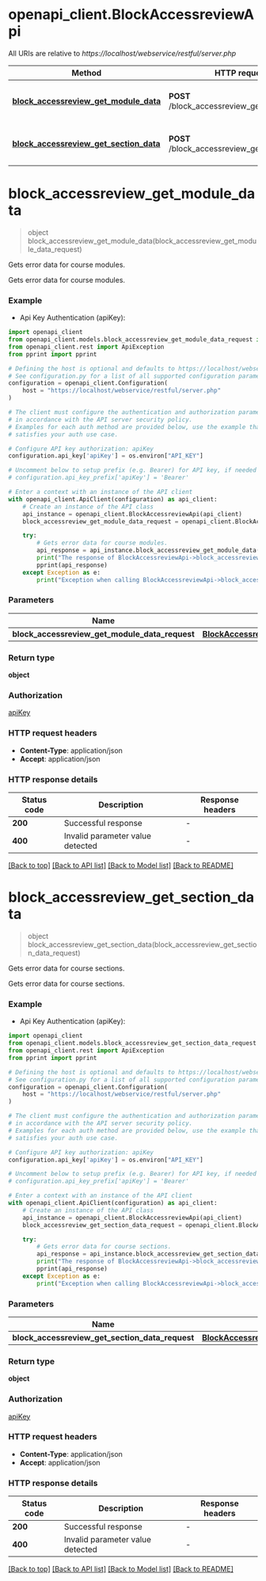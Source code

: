 # openapi_client.BlockAccessreviewApi

All URIs are relative to *https://localhost/webservice/restful/server.php*

Method | HTTP request | Description
------------- | ------------- | -------------
[**block_accessreview_get_module_data**](BlockAccessreviewApi.md#block_accessreview_get_module_data) | **POST** /block_accessreview_get_module_data | Gets error data for course modules.
[**block_accessreview_get_section_data**](BlockAccessreviewApi.md#block_accessreview_get_section_data) | **POST** /block_accessreview_get_section_data | Gets error data for course sections.


# **block_accessreview_get_module_data**
> object block_accessreview_get_module_data(block_accessreview_get_module_data_request)

Gets error data for course modules.

Gets error data for course modules.

### Example

* Api Key Authentication (apiKey):

```python
import openapi_client
from openapi_client.models.block_accessreview_get_module_data_request import BlockAccessreviewGetModuleDataRequest
from openapi_client.rest import ApiException
from pprint import pprint

# Defining the host is optional and defaults to https://localhost/webservice/restful/server.php
# See configuration.py for a list of all supported configuration parameters.
configuration = openapi_client.Configuration(
    host = "https://localhost/webservice/restful/server.php"
)

# The client must configure the authentication and authorization parameters
# in accordance with the API server security policy.
# Examples for each auth method are provided below, use the example that
# satisfies your auth use case.

# Configure API key authorization: apiKey
configuration.api_key['apiKey'] = os.environ["API_KEY"]

# Uncomment below to setup prefix (e.g. Bearer) for API key, if needed
# configuration.api_key_prefix['apiKey'] = 'Bearer'

# Enter a context with an instance of the API client
with openapi_client.ApiClient(configuration) as api_client:
    # Create an instance of the API class
    api_instance = openapi_client.BlockAccessreviewApi(api_client)
    block_accessreview_get_module_data_request = openapi_client.BlockAccessreviewGetModuleDataRequest() # BlockAccessreviewGetModuleDataRequest | 

    try:
        # Gets error data for course modules.
        api_response = api_instance.block_accessreview_get_module_data(block_accessreview_get_module_data_request)
        print("The response of BlockAccessreviewApi->block_accessreview_get_module_data:\n")
        pprint(api_response)
    except Exception as e:
        print("Exception when calling BlockAccessreviewApi->block_accessreview_get_module_data: %s\n" % e)
```



### Parameters


Name | Type | Description  | Notes
------------- | ------------- | ------------- | -------------
 **block_accessreview_get_module_data_request** | [**BlockAccessreviewGetModuleDataRequest**](BlockAccessreviewGetModuleDataRequest.md)|  | 

### Return type

**object**

### Authorization

[apiKey](../README.md#apiKey)

### HTTP request headers

 - **Content-Type**: application/json
 - **Accept**: application/json

### HTTP response details

| Status code | Description | Response headers |
|-------------|-------------|------------------|
**200** | Successful response |  -  |
**400** | Invalid parameter value detected |  -  |

[[Back to top]](#) [[Back to API list]](../README.md#documentation-for-api-endpoints) [[Back to Model list]](../README.md#documentation-for-models) [[Back to README]](../README.md)

# **block_accessreview_get_section_data**
> object block_accessreview_get_section_data(block_accessreview_get_section_data_request)

Gets error data for course sections.

Gets error data for course sections.

### Example

* Api Key Authentication (apiKey):

```python
import openapi_client
from openapi_client.models.block_accessreview_get_section_data_request import BlockAccessreviewGetSectionDataRequest
from openapi_client.rest import ApiException
from pprint import pprint

# Defining the host is optional and defaults to https://localhost/webservice/restful/server.php
# See configuration.py for a list of all supported configuration parameters.
configuration = openapi_client.Configuration(
    host = "https://localhost/webservice/restful/server.php"
)

# The client must configure the authentication and authorization parameters
# in accordance with the API server security policy.
# Examples for each auth method are provided below, use the example that
# satisfies your auth use case.

# Configure API key authorization: apiKey
configuration.api_key['apiKey'] = os.environ["API_KEY"]

# Uncomment below to setup prefix (e.g. Bearer) for API key, if needed
# configuration.api_key_prefix['apiKey'] = 'Bearer'

# Enter a context with an instance of the API client
with openapi_client.ApiClient(configuration) as api_client:
    # Create an instance of the API class
    api_instance = openapi_client.BlockAccessreviewApi(api_client)
    block_accessreview_get_section_data_request = openapi_client.BlockAccessreviewGetSectionDataRequest() # BlockAccessreviewGetSectionDataRequest | 

    try:
        # Gets error data for course sections.
        api_response = api_instance.block_accessreview_get_section_data(block_accessreview_get_section_data_request)
        print("The response of BlockAccessreviewApi->block_accessreview_get_section_data:\n")
        pprint(api_response)
    except Exception as e:
        print("Exception when calling BlockAccessreviewApi->block_accessreview_get_section_data: %s\n" % e)
```



### Parameters


Name | Type | Description  | Notes
------------- | ------------- | ------------- | -------------
 **block_accessreview_get_section_data_request** | [**BlockAccessreviewGetSectionDataRequest**](BlockAccessreviewGetSectionDataRequest.md)|  | 

### Return type

**object**

### Authorization

[apiKey](../README.md#apiKey)

### HTTP request headers

 - **Content-Type**: application/json
 - **Accept**: application/json

### HTTP response details

| Status code | Description | Response headers |
|-------------|-------------|------------------|
**200** | Successful response |  -  |
**400** | Invalid parameter value detected |  -  |

[[Back to top]](#) [[Back to API list]](../README.md#documentation-for-api-endpoints) [[Back to Model list]](../README.md#documentation-for-models) [[Back to README]](../README.md)

